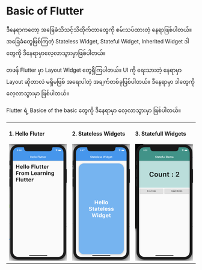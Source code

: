 # Basic of Flutter

ဒီနေရာကတော့ အခြေခံသိသင့်သိထိုက်တာတွေကို စမ်းသပ်ထားတဲ့ နေရာဖြစ်ပါတယ်။ အခြေခံတွေဖြစ်ကြတဲ့ Stateless Widget, Stateful Widget, Inherited Widget ဒါတွေကို ဒီနေရာမှာလေ့လာသွားမှာဖြစ်ပါတယ်။

တဖန် Flutter မှာ Layout Widget တွေရှိိကြပါတယ်။ UI ကို ရေးသားတဲ့ နေရာမှာ Layout ဆိုတာလဲ မရှိမဖြစ် အရေးပါတဲ့ အချက်တစ်ခုဖြစ်ပါတယ်။ ဒီနေရာမှာ ဒါတွေကို လေ့လာသွားမှာ ဖြစ်ပါတယ်။

Flutter ရဲ့ Basice of the basic တွေကို ဒီနေရာမှာ လေ့လာသွားမှာ ဖြစ်ပါတယ်။

<table style="width=100%">
  <tr>
    <td style="width:30%">
      <h4>1. Hello Fluter</h4>
      <img src="images/1-hello-flutter.png">
    </td>
    <td style="width:30%">
      <h4>2. Stateless Widgets</h4>
      <img src="images/2-stateless-widget.png">
    </td>
    <td style="width:30%">
      <h4>3. Statefull Widgets</h4>
      <img src="images/3-stateful-widget.png">
    </td>
  </tr>
</table>
